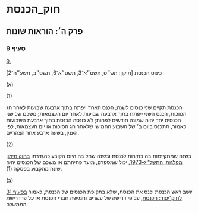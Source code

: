 # חוק_הכנסת

## פרק ה׳: הוראות שונות

### סעיף 9

[9.](https://he.wikisource.org/wiki/חוק_הכנסת#סעיף_9)

כינוס הכנסת [תיקון: תש״ס, תשס״א־3, תשס״א־6, תשס״ב, תשע״ח־2]

(א)

(1)

הכנסת תקיים שני כנסים לשנה; הכנס האחד ייפתח בתוך ארבעה שבועות לאחר חג הסוכות, הכנס השני ייפתח בתוך ארבעה שבועות לאחר יום העצמאות; משכם של שני הכנסים יחד יהיה שמונה חודשים לפחות; לא כונסה הכנסת בתוך ארבעת השבועות כאמור, תתכנס ביום ב׳ של השבוע החמישי שלאחר חג הסוכות או יום העצמאות, לפי הענין, בשעה ארבע אחר הצהריים.

(2)

בשנה שמתקיימות בה בחירות לכנסת ובשנה שחל בה היום הקובע כהגדרתו [בחוק מימון מפלגות, התשל״ג–1973](https://he.wikisource.org/wiki/חוק_מימון_מפלגות "חוק מימון מפלגות"), יכול שמספרם, מועד פתיחתם או משכם של הכנסים יהיה שונה מהקבוע בפסקה (1).

(ב)

יושב ראש הכנסת יכנס את הכנסת, שלא בתקופת הכנסים של הכנסת, כאמור [בסעיף 31 לחוק־יסוד: הכנסת](https://he.wikisource.org/wiki/חוק-יסוד:_הכנסת#סעיף_31 "חוק-יסוד: הכנסת"), על פי דרישה של עשרים וחמישה חברי הכנסת או על פי דרישת הממשלה.